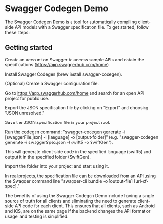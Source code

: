 # Swagger Codegen Demo

The Swagger Codegen Demo is a tool for automatically compiling client-side API models with a Swagger specification file. To get started, follow these steps:

## Getting started

Create an account on Swagger to access sample APIs and obtain the specifications (https://app.swaggerhub.com/home).

Install Swagger Codegen (brew install swagger-codegen).

(Optional) Create a Swagger configuration file.

Go to https://app.swaggerhub.com/home and search for an open API project for public use.

Export the JSON specification file by clicking on "Export" and choosing "JSON unresolved."

Save the JSON specification file in your project root.

Run the codegen command: "swagger-codegen generate -i [swaggerFile.json] -l [language] -o [output-folder]" (e.g. "swagger-codegen generate -i swaggerSpec.json -l swift5 -o SwiftGen").

This will generate client-side code in the specified language (swift5) and output it in the specified folder (SwiftGen).

Import the folder into your project and start using it.

In real projects, the specification file can be downloaded from an API using the Swagger command line "swagger-cli bundle -o [output-file] [url-of-spec]."

The benefits of using the Swagger Codegen Demo include having a single source of truth for all clients and eliminating the need to generate client-side API code for each client. This ensures that all clients, such as Android and iOS, are on the same page if the backend changes the API format or usage, and testing is simplified.


